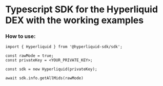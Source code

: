 # Typescript SDK for the Hyperliquid DEX with the working examples

### How to use:
```
import { Hyperliquid } from '@hyperliquid-sdk/sdk';

const rawMode = true;
const privateKey = <YOUR_PRIVATE_KEY>; 

const sdk = new Hyperliquid(privateKey);

await sdk.info.getAllMids(rawMode)
```

